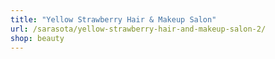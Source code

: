 ```yaml
---
title: "Yellow Strawberry Hair & Makeup Salon"
url: /sarasota/yellow-strawberry-hair-and-makeup-salon-2/
shop: beauty
---
```

